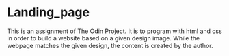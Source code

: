 # Landing_page
This is an assignment of The Odin Project. It is to program with html and css in order to build a website based on a given design image. 
While the webpage matches the given design, the content is created by the author.